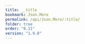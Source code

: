 ```yaml
---
title: __title
bookmark: Json.More
permalink: /api/Json.More/:title/
folder: true
order: "9.11"
version: "1.9.0"
---
```

